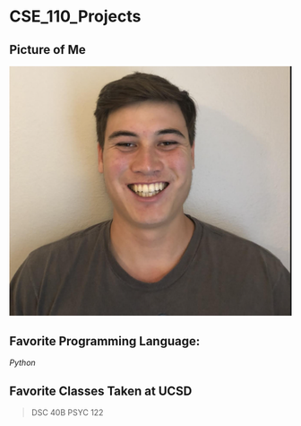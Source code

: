 # CSE_110_Projects

## Picture of Me
![picture.png](https://github.com/jerryWaldorfIII/CSE_110_Projects/blob/main/picture.png)

## Favorite Programming Language:
*Python*

## Favorite Classes Taken at UCSD
> DSC 40B
> PSYC 122
